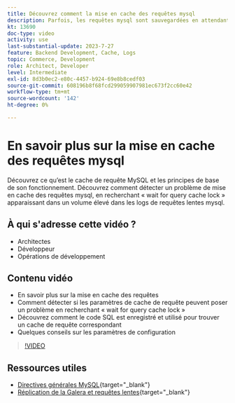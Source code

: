 ```yaml
---
title: Découvrez comment la mise en cache des requêtes mysql
description: Parfois, les requêtes mysql sont sauvegardées en attendant un verrou. Ce tutoriel explique ce qu’est la mise en cache des requêtes et fournit quelques recommandations de paramètres en cas de problèmes.
kt: 13690
doc-type: video
activity: use
last-substantial-update: 2023-7-27
feature: Backend Development, Cache, Logs
topic: Commerce, Development
role: Architect, Developer
level: Intermediate
exl-id: 8d3b0ec2-e80c-4457-b924-69e8b8cedf03
source-git-commit: 608196b8f68fcd299059907981ec673f2cc60e42
workflow-type: tm+mt
source-wordcount: '142'
ht-degree: 0%

---
```


# En savoir plus sur la mise en cache des requêtes mysql

Découvrez ce qu’est le cache de requête MySQL et les principes de base de son fonctionnement. Découvrez comment détecter un problème de mise en cache des requêtes mysql, en recherchant « wait for query cache lock » apparaissant dans un volume élevé dans les logs de requêtes lentes mysql.

## À qui s&#39;adresse cette vidéo ?

- Architectes
- Développeur
- Opérations de développement

## Contenu vidéo

- En savoir plus sur la mise en cache des requêtes
- Comment détecter si les paramètres de cache de requête peuvent poser un problème en recherchant « wait for query cache lock »
- Découvrez comment le code SQL est enregistré et utilisé pour trouver un cache de requête correspondant
- Quelques conseils sur les paramètres de configuration

>[!VIDEO](https://video.tv.adobe.com/v/3423383?learn=on&captions=fre_fr)

## Ressources utiles

- [Directives générales MySQL](https://experienceleague.adobe.com/docs/commerce-operations/installation-guide/prerequisites/database-server/mysql.html?lang=fr){target="_blank"}
- [Réplication de la Galera et requêtes lentes](https://experienceleague.adobe.com/docs/commerce-learn/tutorials/backend-development/galera-db-slow-replication.html?lang=fr){target="_blank"}
